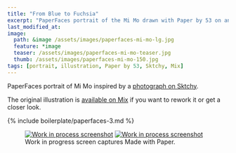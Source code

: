 ```yaml
---
title: "From Blue to Fuchsia"
excerpt: "PaperFaces portrait of the Mi Mo drawn with Paper by 53 on an iPad."
last_modified_at: 
image: 
  path: &image /assets/images/paperfaces-mi-mo-lg.jpg 
  feature: *image
  teaser: /assets/images/paperfaces-mi-mo-teaser.jpg
  thumb: /assets/images/paperfaces-mi-mo-150.jpg
tags: [portrait, illustration, Paper by 53, Sktchy, Mix]
---
```


PaperFaces portrait of Mi Mo inspired by a [photograph on Sktchy](http://sktchy.com/oIkdLC).

The original illustration is [available on Mix](https://mix.fiftythree.com/11098-Michael-Rose/1619293) if you want to rework it or get a closer look.

{% include boilerplate/paperfaces-3.md %}

<figure class="half">
  <a href="{{ site.url }}/assets/images/paperfaces-mi-mo-process-1-lg.jpg"><img src="{{ site.url }}/assets/images/paperfaces-mi-mo-process-1-600.jpg" alt="Work in process screenshot"></a>
  <a href="{{ site.url }}/assets/images/paperfaces-mi-mo-process-2-lg.jpg"><img src="{{ site.url }}/assets/images/paperfaces-mi-mo-process-2-600.jpg" alt="Work in process screenshot"></a>
  <figcaption>Work in progress screen captures Made with Paper.</figcaption>
</figure>
